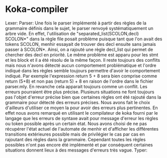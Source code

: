 # Koka-compiler
Lexer:
Parser:
Une fois le parser implémenté à partir des règles de la grammaire définis dans le sujet, le parser renvoyé systématiquement un arbre vide. En effet, l'utilisation de "separated_list(SCOLON,decl) SCOLON*" dans la règle file posait problème puisque tant que l'on avait des tokens SCOLON, menhir essayait de trouver des decl ensuite sans jamais passer à SCOLON*. Ainsi, on a rajouté une règle decl_list qui permet de chercher des decl en priorité. Le même problème est apparu pour les stmt et les block et il a été résolu de la même façon.
Il reste toujours des conflits mais nous n'avons détecté aucun comportement problématique et l'ordre indiqué dans les règles semble toujours permettre d'avoir le comportement indiqué. Par exemple l'expression return 5 + 8 sera bien comprise comme return (5+8) et non pas (return 5) + 8 en raison de l'ordre dans le fichier parser.mly. En revanche cela apparait toujours comme un conflit. 
Les erreurs pourraient être plus précise. Plusieurs situations ne font toujours pas l'objet d'erreur précise bien que certaines règles ont été rajouté dans la grammaire pour détecté des erreurs précises. Nous avons fait le choix d'ailleurs d'utiliser ce moyen la pour avoir des erreurs plus pertinentes. En effet nous avons remarqué en utilisant le compilateur de koka fourni par le langage que les erreurs de syntaxe avait pour message d'erreur les règles ou token possible après un certain état. Nous avons choisi de ne pas récupérer l'état actuel de l'automate de menhir et d'afficher les différentes transitions extérieures possible mais de privilégier le cas par cas en rajoutant des règles dans la grammaire. Cependant toutes les règles possibles n'ont pas encore été implémenté et par conséquent certaines situations donnent lieux à des messages d'erreurs très vague. 
Typer:
